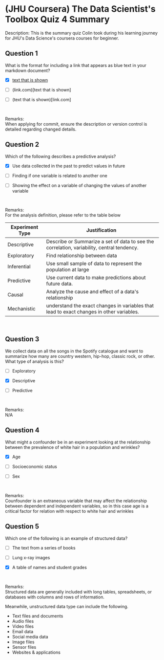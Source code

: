 # (JHU Coursera) The Data Scientist's Toolbox Quiz 4 Summary

Description: This is the summary quiz Colin took during his learning journey for JHU's Data Science's coursera courses for beginner.

Question 1
----------
What is the format for including a link that appears as blue text in your markdown document? </br>

- [x] [text that is shown](link.com)

- [ ] (link.com)[text that is shown]

- [ ] (text that is shown)[link.com]
</br>

Remarks: </br>
When applying for commit, ensure the description or version control is detailed regarding changed details. </br>

Question 2
----------
Which of the following describes a predictive analysis? </br>

- [x] Use data collected in the past to predict values in future

- [ ] Finding if one variable is related to another one

- [ ] Showing the effect on a variable of changing the values of another variable
</br>

Remarks: </br>
For the analysis definition, please refer to the table below </br>

Experiment Type | Justification
--- | --- 
Descriptive | Describe or Summarize a set of data to see the correlation, variability, central tendency.
Exploratory | Find relationship between data
Inferential | Use small sample of data to represent the population at large
Predictive | Use current data to make predictions about future data.
Causal | Analyze the cause and effect of a data's relationship 
Mechanistic | understand the exact changes in variables that lead to exact changes in other variables.
</br>

Question 3
----------
We collect data on all the songs in the Spotify catalogue and want to summarize how many are country western, hip-hop, classic rock, or other. </br>
What type of analysis is this?

- [ ] Exploratory

- [x] Descriptive

- [ ] Predictive
</br>

Remarks: </br>
N/A </br>

Question 4
----------
What might a confounder be in an experiment looking at the relationship between the prevalence of white hair in a population and wrinkles? </br>

- [x] Age

- [ ] Socioeconomic status

- [ ] Sex
</br>

Remarks: </br>
Counfounder is an extraneous variable that may affect the relationship between dependent and independent variables, so in this case age is a critical factor for relation with respect to white hair and wrinkles </br>


Question 5
----------
Which one of the following is an example of structured data? </br>

- [ ] The text from a series of books

- [ ] Lung x-ray images

- [x] A table of names and student grades
</br>

Remarks: </br>
Structured data are generally included with long tables, spreadsheets, or databases with columns and rows of information. </br>

Meanwhile, unstructured data type can include the following.</br>
* Text files and documents
* Audio files
* Video files
* Email data
* Social media data
* Image files
* Sensor files
* Websites & applications
</br>
